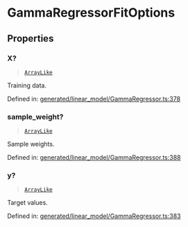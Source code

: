 # GammaRegressorFitOptions

## Properties

### X?

> [`ArrayLike`](../types/ArrayLike.md)

Training data.

Defined in:  [generated/linear\_model/GammaRegressor.ts:378](https://github.com/transitive-bullshit/scikit-learn-ts/blob/92ab806/packages/sklearn/src/generated/linear_model/GammaRegressor.ts#L378)

### sample\_weight?

> [`ArrayLike`](../types/ArrayLike.md)

Sample weights.

Defined in:  [generated/linear\_model/GammaRegressor.ts:388](https://github.com/transitive-bullshit/scikit-learn-ts/blob/92ab806/packages/sklearn/src/generated/linear_model/GammaRegressor.ts#L388)

### y?

> [`ArrayLike`](../types/ArrayLike.md)

Target values.

Defined in:  [generated/linear\_model/GammaRegressor.ts:383](https://github.com/transitive-bullshit/scikit-learn-ts/blob/92ab806/packages/sklearn/src/generated/linear_model/GammaRegressor.ts#L383)
